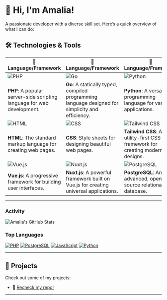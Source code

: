 # 👋 Hi, I'm Amalia!

A passionate developer with a diverse skill set. Here’s a quick overview of what I can do:

## 🛠️ Technologies & Tools

| 🌈 **Language/Framework** | 🌈 **Language/Framework** | 🌈 **Language/Framework** | 🌈 **Language/Framework** |
|----------------------------|----------------------------|----------------------------|----------------------------|
| ![PHP](https://img.shields.io/badge/PHP-777BB4?style=flat-square&logo=php&logoColor=white)  | ![Go](https://img.shields.io/badge/Go-00ADD8?style=flat-square&logo=go&logoColor=white) | ![Python](https://img.shields.io/badge/Python-3776AB?style=flat-square&logo=python&logoColor=white) | ![JavaScript](https://img.shields.io/badge/JavaScript-F7DF1E?style=flat-square&logo=javascript&logoColor=black) |
| **PHP**: A popular server-side scripting language for web development. | **Go**: A statically typed, compiled programming language designed for simplicity and efficiency. | **Python**: A versatile programming language for various applications. | **JavaScript**: The language of the web, essential for interactive websites. |
| ![HTML](https://img.shields.io/badge/HTML5-E34F26?style=flat-square&logo=html5&logoColor=white) | ![CSS](https://img.shields.io/badge/CSS3-1572B6?style=flat-square&logo=css3&logoColor=white) | ![Tailwind CSS](https://img.shields.io/badge/Tailwind%20CSS-06B6D4?style=flat-square&logo=tailwind-css&logoColor=white) | ![Bootstrap](https://img.shields.io/badge/Bootstrap-7952B3?style=flat-square&logo=bootstrap&logoColor=white) |
| **HTML**: The standard markup language for creating web pages. | **CSS**: Style sheets for designing beautiful web pages. | **Tailwind CSS**: A utility-first CSS framework for creating modern designs. | **Bootstrap**: A framework for building responsive, mobile-first sites. |
| ![Vue.js](https://img.shields.io/badge/Vue.js-4FC08D?style=flat-square&logo=vue.js&logoColor=white) | ![Nuxt.js](https://img.shields.io/badge/Nuxt.js-00DC82?style=flat-square&logo=nuxt.js&logoColor=white) | ![PostgreSQL](https://img.shields.io/badge/PostgreSQL-4169E1?style=flat-square&logo=postgresql&logoColor=white) | ![RHEL](https://img.shields.io/badge/RHEL-CC0000?style=flat-square&logo=redhat&logoColor=white) |
| **Vue.js**: A progressive framework for building user interfaces. | **Nuxt.js**: A powerful framework built on Vue.js for creating universal applications. | **PostgreSQL**: An advanced, open-source relational database. | **RHEL**: Red Hat Enterprise Linux, a leading enterprise operating system. |

---

### Activity
![Amalia's GitHub Stats](https://github-readme-stats.vercel.app/api?username=amalyawww&show_icons=true&hide_title=true&count_private=true&theme=white&bg_color=ffffff&text_color=99999)

### Top Languages

[![PHP](https://img.shields.io/badge/PHP-777BB4?style=for-the-badge&logo=php&logoColor=white)](https://github.com/amalyawww) 
[![PostgreSQL](https://img.shields.io/badge/PostgreSQL-4169E1?style=for-the-badge&logo=postgresql&logoColor=white)](https://github.com/amalyawww)
[![JavaScript](https://img.shields.io/badge/JavaScript-F7DF1E?style=for-the-badge&logo=javascript&logoColor=black)](https://github.com/amalyawww)
[![Python](https://img.shields.io/badge/Python-3776AB?style=for-the-badge&logo=python&logoColor=white)](https://github.com/amalyawww)

---

## 🚀 Projects

Check out some of my projects:
- 🌟 [Recheck my repo!](https://github.com/amalyawww?tab=repositories)

---

